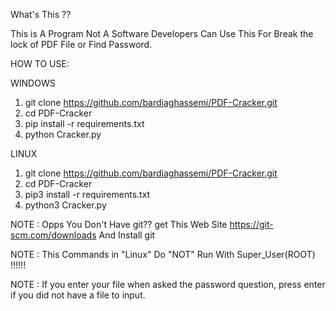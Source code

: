 What's This ??

This is A Program Not A Software Developers Can Use This For Break the lock of PDF File or Find Password.

HOW TO USE:

WINDOWS
1. git clone https://github.com/bardiaghassemi/PDF-Cracker.git
2. cd PDF-Cracker
3. pip install -r requirements.txt
4. python Cracker.py

LINUX
1. git clone https://github.com/bardiaghassemi/PDF-Cracker.git
2. cd PDF-Cracker
3. pip3 install -r requirements.txt
4. python3 Cracker.py

NOTE : Opps You Don't Have git?? get This Web Site https://git-scm.com/downloads And Install git

NOTE : This Commands in "Linux" Do "NOT" Run With Super_User(ROOT) !!!!!!

NOTE : If you enter your file when asked the password question, press enter if you did not have a file to input.
